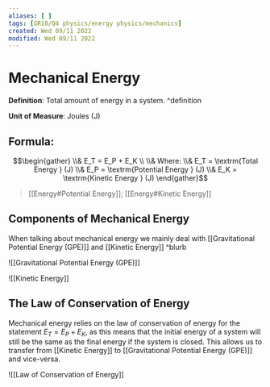 ```yaml
---
aliases: [ ]
tags: [GR10/Q4 physics/energy physics/mechanics]
created: Wed 09/11 2022
modified: Wed 09/11 2022
---
```

# Mechanical Energy
**Definition**: Total amount of energy in a system. ^definition

**Unit of Measure**: Joules (J)

## Formula:
$$\begin{gather}
\\& E_T = E_P + E_K
\\
\\& Where:
\\& E_T = \textrm{Total Energy } (J)
\\& E_P = \textrm{Potential Energy } (J)
\\& E_K = \textrm{Kinetic Energy } (J)
\end{gather}$$
> [[Energy#Potential Energy]]; [[Energy#Kinetic Energy]]



## Components of Mechanical Energy
When talking about mechanical energy we mainly deal with [[Gravitational Potential Energy (GPE)]] and [[Kinetic Energy]] ^blurb

![[Gravitational Potential Energy (GPE)]]

![[Kinetic Energy]]

## The Law of Conservation of Energy
Mechanical energy relies on the law of conservation of energy for the statement $E_T = E_P + E_K$, as this means that the initial energy of a system will still be the same as the final energy if the system is closed. This allows us to transfer from [[Kinetic Energy]] to [[Gravitational Potential Energy (GPE)]] and vice-versa. 

![[Law of Conservation of Energy]]